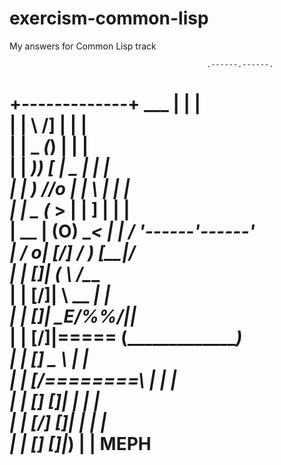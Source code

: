 # exercism-common-lisp
My answers for Common Lisp track


                                                .------.------.    
  +-------------+                     ___        |      |      |    
  |             |                     \ /]       |      |      |    
  |             |        _           _(_)        |      |      |    
  |             |     ___))         [  | \___    |      |      |    
  |             |     ) //o          | |     \   |      |      |    
  |             |  _ (_    >         | |      ]  |      |      |    
  |          __ | (O)  \__<          | | ____/   '------'------'    
  |         /  o| [/] /   \)        [__|/_                          
  |             | [\]|  ( \         __/___\_____                    
  |             | [/]|   \ \__  ___|            |                   
  |             | [\]|    \___E/%%/|____________|_____              
  |             | [/]|=====__   (_____________________)             
  |             | [\] \_____ \    |                  |              
  |             | [/========\ |   |                  |              
  |             | [\]     []| |   |                  |              
  |             | [/]     []| |_  |                  |              
  |             | [\]     []|___) |                  |    MEPH          
====================================================================
